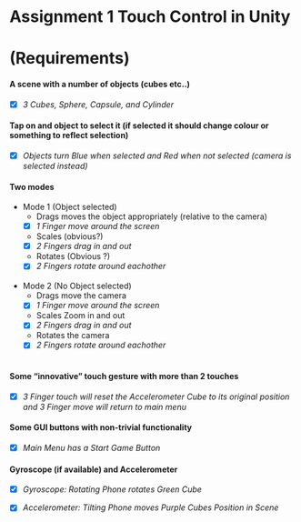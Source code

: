 # Assignment 1 Touch Control in Unity 
# (Requirements)

####	A scene with a number of objects (cubes etc..)  
- [x] *3 Cubes, Sphere, Capsule, and Cylinder*  
####	Tap on and object to select it (if selected it should change colour or something to reflect selection) 
- [x] *Objects turn Blue when selected and Red when not selected (camera is selected instead)*  
####	Two modes  
- Mode 1 (Object selected)  
  - Drags moves the object appropriately (relative to the camera)  
   - [x] *1 Finger move around the screen*  <br>
  - Scales (obvious?)  
   - [x] *2 Fingers drag in and out*  <br>
  - Rotates (Obvious ?)  
   - [x] *2 Fingers rotate around eachother*  <br><br>
- Mode 2 (No Object selected)  
  - Drags move the camera  
   - [x] *1 Finger move around the screen*  <br>
  - Scales Zoom in and out  
   - [x] *2 Fingers drag in and out*  <br>
  - Rotates the camera  
   - [x] *2 Fingers rotate around eachother*  <br><br>
####	Some “innovative” touch gesture with more than 2 touches  
 - [x] *3 Finger touch will reset the Accelerometer Cube to its original position and 3 Finger move will return to main menu*    
####	Some GUI buttons with non-trivial functionality  
 - [x] *Main Menu has a Start Game Button*  
####	Gyroscope (if available) and Accelerometer   
 - [x] *Gyroscope: Rotating Phone rotates Green Cube*  
 - [x] *Accelerometer: Tilting Phone moves Purple Cubes Position in Scene*
  



